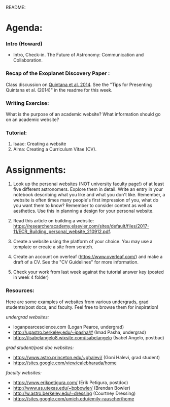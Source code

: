 README:
# Agenda:

### Intro (Howard)
- Intro, Check-in. The Future of Astronomy: Communication and Collaboration.

### Recap of the Exoplanet Discovery Paper :
Class discussion on [Quintana et al. 2014](https://arxiv.org/pdf/1404.5667.pdf). See the "Tips for Presenting Quintana et al. (2014)" in the readme for this week.

### Writing Exercise: 
What is the purpose of an academic website? What information should go on an academic website?
    
### Tutorial:
1. Isaac: Creating a website
2. Alma: Creating a Curriculum Vitae (CV).

# Assignments:
1. Look up the personal websites (NOT university faculty page!) of at least five different astronomers. Explore them in detail. Write an entry in your notebook describing what you like and what you don't like. Remember, a website is often times many people's first impression of you, what do you want them to know? Remember to consider content as well as aesthetics. Use this in planning a design for your personal website.

2. Read this article on building a website: https://researcheracademy.elsevier.com/sites/default/files/2017-11/ECR_Building_personal_website_210912.pdf.

3. Create a website using the platform of your choice. You may use a template or create a site from scratch.

4. Create an account on overleaf (https://www.overleaf.com/) and make a draft of a CV. See the "CV Guidelines" for more information.

5. Check your work from last week against the tutorial answer key (posted in week 4 folder)

### Resources:
Here are some examples of websites from various undergrads, grad students/post docs, and faculty. Feel free to browse them for inspiration!

*undergrad websites:*

- loganpearcescience.com (Logan Pearce, undergrad)
- http://ugastro.berkeley.edu/~ipasha/# (Imad Pasha, undergrad)
- https://isabelangelo8.wixsite.com/isabelangelo (Isabel Angelo, postbac)
 
*grad student/post doc websites:*
- https://www.astro.princeton.edu/~ghalevi/ (Goni Halevi, grad student)
- https://sites.google.com/view/calebharada/home

*faculty websites:*
- https://www.erikpetigura.com/ (Erik Petigura, postdoc)
- http://www.as.utexas.edu/~bpbowler/ (Brendan Bowler)
- http://w.astro.berkeley.edu/~dressing (Courtney Dressing)
- https://sites.google.com/umich.edu/emily-rauscher/home
